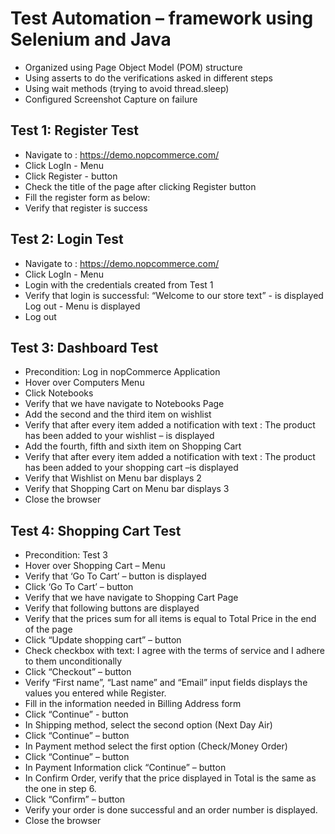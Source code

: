 # Test Automation – framework using Selenium and Java
 
- Organized using Page Object Model (POM) structure
- Using asserts to do the verifications asked in different steps
- Using wait methods (trying to avoid thread.sleep)
- Configured Screenshot Capture on failure

## Test 1: Register Test
- Navigate to : https://demo.nopcommerce.com/
- Click LogIn - Menu
- Click Register - button
- Check the title of the page after clicking Register button
- Fill the register form as below:
- Verify that register is success

## Test 2: Login Test
- Navigate to : https://demo.nopcommerce.com/
- Click LogIn - Menu
- Login with the credentials created from Test 1
- Verify that login is successful: 
 “Welcome to our store text” - is displayed
 Log out - Menu is displayed 
- Log out

## Test 3: Dashboard Test 
- Precondition: Log in nopCommerce Application
- Hover over Computers Menu
- Click Notebooks
- Verify that we have navigate to Notebooks Page
- Add the second and the third item on wishlist
- Verify that after every item added a notification with text : The product has been added to your wishlist – is displayed
- Add the fourth, fifth and sixth item on Shopping Cart
- Verify that after every item added a notification with text : The product has been added to your shopping cart –is displayed
- Verify that Wishlist on Menu bar displays 2
- Verify that Shopping Cart on Menu bar displays 3
- Close the browser

## Test 4: Shopping Cart Test 
- Precondition: Test 3
- Hover over Shopping Cart – Menu
- Verify that ‘Go To Cart’ – button is displayed
- Click ‘Go To Cart’ – button
- Verify that we have navigate to Shopping Cart Page
- Verify that following buttons are displayed
- Verify that the prices sum for all items is equal to Total Price in the end of the page
- Click “Update shopping cart” – button
- Check checkbox with text: I agree with the terms of service and I adhere to them unconditionally
- Click “Checkout” – button
- Verify “First name”, “Last name” and “Email” input fields displays the values you entered while Register.
- Fill in the information needed in Billing Address form
- Click “Continue” - button
- In Shipping method, select the second option (Next Day Air)
- Click “Continue” – button
- In Payment method select the first option (Check/Money Order)
- Click “Continue” – button
- In Payment Information click “Continue” – button
- In Confirm Order, verify that the price displayed in Total is the same as the one in step 6.
- Click “Confirm” – button
- Verify your order is done successful and an order number is displayed.
- Close the browser

